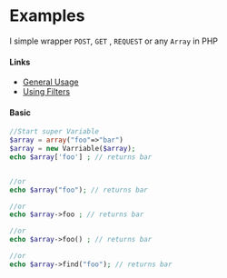 Examples
=============

I simple wrapper `POST`, `GET` , `REQUEST` or any `Array` in PHP

####  Links

- [General Usage](USAGE_GENERAL.md)
- [Using Filters](USAGE_FILTER.md)
	
#### Basic
	
```PHP
//Start super Variable
$array = array("foo"=>"bar")
$array = new Varriable($array);
echo $array['foo'] ; // returns bar


//or
echo $array("foo"); // returns bar

//or
echo $array->foo ; // returns bar

//or
echo $array->foo() ; // returns bar

//or 
echo $array->find("foo"); // returns bar


````